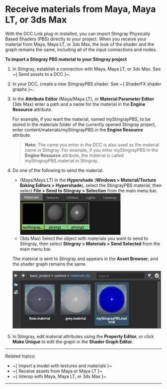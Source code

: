 # Receive materials from Maya, Maya LT, or 3ds Max

With the DCC Link plug-in installed, you can import Stingray Physically Based Shaders (PBS) directly to your project. When you receive your material from Maya, Maya LT, or 3ds Max, the look of the shader and the graph remains the same, including all of the input connections and nodes.

**To import a Stingray PBS material to your Stingray project**

1. In Stingray, establish a connection with Maya, Maya LT, or 3ds Max. See ~{ Send assets to a DCC }~.

2. In your DCC, create a new StingrayPBS shader. See ~{ ShaderFX shader graphs }~.

3. In the **Attribute Editor** (Maya/Maya LT), or **Material Parameter Editor** (3ds Max) enter a path and a name for the material in the **Engine Resource** attribute.

	For example, if you want the material, named myStingrayPBS, to be stored in the materials folder of the currently opened Stingray project, enter content/materials/myStingrayPBS in the **Engine Resource** attribute.

	> **Note:** The name you enter in the DCC is also used as the material name in Stingray. For example, if you enter myStingrayPBS in the **Engine Resource** attribute, the material is called myStingrayPBS.material in Stingray.

4. Do one of the following to send the material:

	- (Maya/Maya LT) In the **Hypershade** (**Windows > Material/Texture Baking Editors > Hypershade**), select the StingrayPBS material, then select **File > Send to Stingray > Selection** from the main menu bar.
	![](../../../images/send_to_hypershade.png)
	- (3ds Max) Select the object with materials you want to send to Stingray, then select **Stingray > Materials > Send Selected** from the main menu bar.

	The material is sent to Stingray and appears in the **Asset Browser**, and the shader graph remains the same.

	![](../../../images/send_to_asset_browser.png)

5. In Stingray, edit material attributes using the **Property Editor**, or click **Make Unique** to edit the graph in the **Shader Graph Editor**.

---
Related topics:
- ~{ Import a model with textures and materials }~
- ~{ Receive assets from Maya or Maya LT }~
- ~{ Interop with Maya, Maya LT, or 3ds Max }~
---
